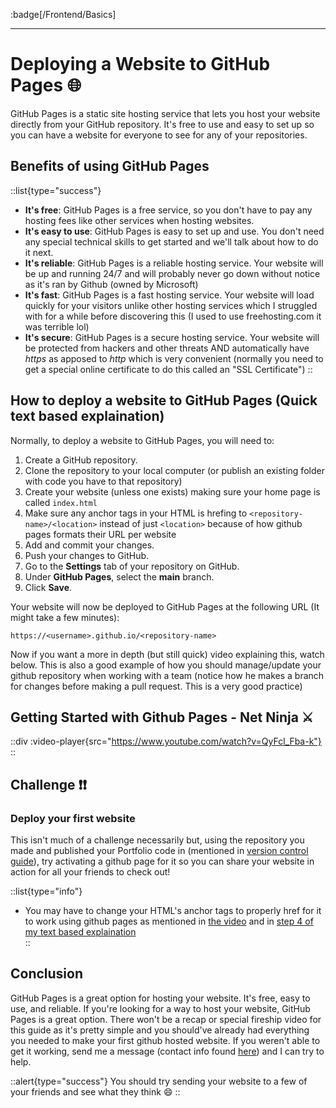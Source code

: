 :badge[/Frontend/Basics]<br><hr>

# Deploying a Website to GitHub Pages 🌐

GitHub Pages is a static site hosting service that lets you host your website directly from your GitHub repository. It's free to use and easy to set up so you can have a website for everyone to see for any of your repositories. 

## Benefits of using GitHub Pages

::list{type="success"}
- **It's free**: GitHub Pages is a free service, so you don't have to pay any hosting fees like other services when hosting websites.
- **It's easy to use**: GitHub Pages is easy to set up and use. You don't need any special technical skills to get started and we'll talk about how to do it next.
- **It's reliable**: GitHub Pages is a reliable hosting service. Your website will be up and running 24/7 and will probably never go down without notice as it's ran by Github (owned by Microsoft)
- **It's fast**: GitHub Pages is a fast hosting service. Your website will load quickly for your visitors unlike other hosting services which I struggled with for a while before discovering this (I used to use freehosting.com it was terrible lol)
- **It's secure**: GitHub Pages is a secure hosting service. Your website will be protected from hackers and other threats AND automatically have *https* as apposed to *http* which is very convenient (normally you need to get a special online certificate to do this called an "SSL Certificate")
::

## How to deploy a website to GitHub Pages (Quick text based explaination)

Normally, to deploy a website to GitHub Pages, you will need to:

1. Create a GitHub repository.
2. Clone the repository to your local computer (or publish an existing folder with code you have to that repository)
3. Create your website (unless one exists) making sure your home page is called `index.html`
4. Make sure any anchor tags in your HTML is hrefing to `<repository-name>/<location>` instead of just `<location>` because of how github pages formats their URL per website
5. Add and commit your changes.
6. Push your changes to GitHub.
7. Go to the **Settings** tab of your repository on GitHub.
8. Under **GitHub Pages**, select the **main** branch.
9. Click **Save**.

Your website will now be deployed to GitHub Pages at the following URL (It might take a few minutes):

```
https://<username>.github.io/<repository-name>
```

Now if you want a more in depth (but still quick) video explaining this, watch below. This is also a good example of how you should manage/update your github repository when working with a team (notice how he makes a branch for changes before making a pull request. This is a very good practice)

## Getting Started with Github Pages - Net Ninja ⚔️

::div
  :video-player{src="https://www.youtube.com/watch?v=QyFcl_Fba-k"}
::

## Challenge ❗❗

### Deploy your first website

This isn't much of a challenge necessarily but, using the repository you made and published your Portfolio code in (mentioned in [version control guide](/frontend/basics/version-control)), try activating a github page for it so you can share your website in action for all your friends to check out!

::list{type="info"}
- You may have to change your HTML's anchor tags to properly href for it to work using github pages as mentioned in [the video](#getting-started-with-github-pages---net-ninja-⚔️) and in [step 4 of my text based explaination](#how-to-deploy-a-website-to-github-pages-quick-text-based-explaination)  
::

## Conclusion

GitHub Pages is a great option for hosting your website. It's free, easy to use, and reliable. If you're looking for a way to host your website, GitHub Pages is a great option. There won't be a recap or special fireship video for this guide as it's pretty simple and you should've already had everything you needed to make your first github hosted website. If you weren't able to get it working, send me a message (contact info found [here](https://zachl.space)) and I can try to help.

::alert{type="success"}
You should try sending your website to a few of your friends and see what they think 😄
::